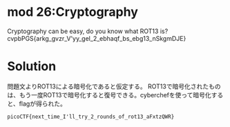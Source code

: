 # mod 26:Cryptography

Cryptography can be easy, do you know what ROT13 is? \
cvpbPGS{arkg_gvzr_V'yy_gel_2_ebhaqf_bs_ebg13_nSkgmDJE}

# Solution
問題文よりROT13による暗号化であると仮定する。
ROT13で暗号化されたものは、もう一度ROT13で暗号化すると復号できる。cyberchefを使って暗号化すると、flagが得られた。

`picoCTF{next_time_I'll_try_2_rounds_of_rot13_aFxtzQWR}`
